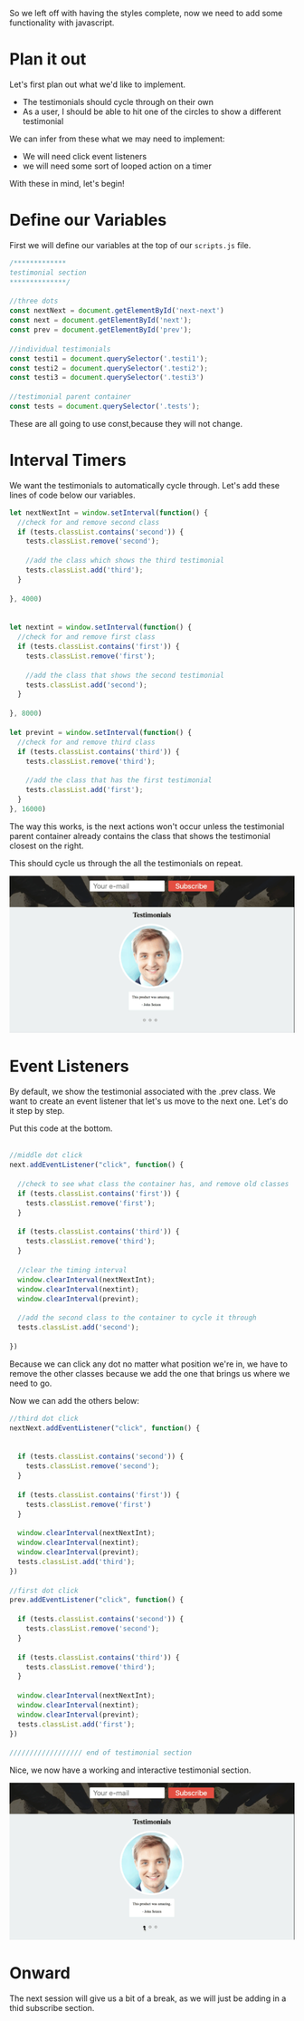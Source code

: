 So we left off with having the styles complete, now we need to add some functionality with javascript.

# Plan it out
Let's first plan out what we'd like to implement.

- The testimonials should cycle through on their own
- As a user, I should be able to hit one of the circles to show a different testimonial

We can infer from these what we may need to implement:

- We will need click event listeners
- we will need some sort of looped action on a timer

With these in mind, let's begin!

# Define our Variables

First we will define our variables at the top of our ```scripts.js``` file.

```js
/*************
testimonial section
**************/

//three dots
const nextNext = document.getElementById('next-next')
const next = document.getElementById('next');
const prev = document.getElementById('prev');

//individual testimonials
const testi1 = document.querySelector('.testi1');
const testi2 = document.querySelector('.testi2');
const testi3 = document.querySelector('.testi3')

//testimonial parent container
const tests = document.querySelector('.tests');

```  
These are all going to use const,because they will not change.

# Interval Timers
We want the testimonials to automatically cycle through. Let's add these lines of code below our variables.

```js
let nextNextInt = window.setInterval(function() {
  //check for and remove second class
  if (tests.classList.contains('second')) {
    tests.classList.remove('second');

    //add the class which shows the third testimonial
    tests.classList.add('third');
  }

}, 4000)


let nextint = window.setInterval(function() {
  //check for and remove first class
  if (tests.classList.contains('first')) {
    tests.classList.remove('first');

    //add the class that shows the second testimonial
    tests.classList.add('second');
  }

}, 8000)

let prevint = window.setInterval(function() {
  //check for and remove third class
  if (tests.classList.contains('third')) {
    tests.classList.remove('third');

    //add the class that has the first testimonial
    tests.classList.add('first');
  }
}, 16000)
```

The way this works, is the next actions won't occur unless the testimonial parent container already contains the class that shows the testimonial closest on the right.

This should cycle us through the all the testimonials on repeat.

![Testimonial Cycle](images/cycle.gif "Testimonial Cycle")

# Event Listeners

By default, we show the testimonial associated with the .prev class. We want to create an event listener that let's us move to the next one. Let's do it step by step.

Put this code at the bottom.

```js

//middle dot click
next.addEventListener("click", function() {

  //check to see what class the container has, and remove old classes
  if (tests.classList.contains('first')) {
    tests.classList.remove('first');
  }

  if (tests.classList.contains('third')) {
    tests.classList.remove('third');
  }

  //clear the timing interval
  window.clearInterval(nextNextInt);
  window.clearInterval(nextint);
  window.clearInterval(prevint);

  //add the second class to the container to cycle it through
  tests.classList.add('second');

})


```
Because we can click any dot no matter what position we're in, we have to remove the other classes because we add the one that brings us where we need to go.

Now we can add the others below:

```js
//third dot click
nextNext.addEventListener("click", function() {


  if (tests.classList.contains('second')) {
    tests.classList.remove('second');
  }

  if (tests.classList.contains('first')) {
    tests.classList.remove('first')
  }

  window.clearInterval(nextNextInt);
  window.clearInterval(nextint);
  window.clearInterval(prevint);
  tests.classList.add('third');
})

//first dot click
prev.addEventListener("click", function() {

  if (tests.classList.contains('second')) {
    tests.classList.remove('second');
  }

  if (tests.classList.contains('third')) {
    tests.classList.remove('third');
  }

  window.clearInterval(nextNextInt);
  window.clearInterval(nextint);
  window.clearInterval(prevint);
  tests.classList.add('first');
})

////////////////// end of testimonial section
```

Nice, we now have a working and interactive testimonial section.

![testimonial cycle 2](images/cycle2.gif "Testimonial cycle 2")

# Onward

The next session will give us a bit of a break, as we will just be adding in a thid subscribe section.

